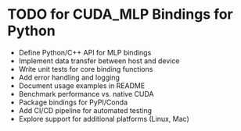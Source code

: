 # TODO for CUDA_MLP Bindings for Python

- Define Python/C++ API for MLP bindings
- Implement data transfer between host and device
- Write unit tests for core binding functions
- Add error handling and logging
- Document usage examples in README
- Benchmark performance vs. native CUDA
- Package bindings for PyPI/Conda
- Add CI/CD pipeline for automated testing
- Explore support for additional platforms (Linux, Mac)
